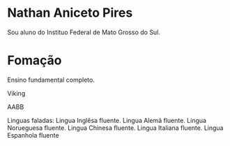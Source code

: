 # Nathan Aniceto Pires

Sou aluno do Instituo Federal de Mato Grosso do Sul.

# Fomação

Ensino fundamental completo.

Viking

AABB

Linguas faladas:
Lingua Inglêsa fluente.
Lingua Alemã fluente.
Lingua Norueguesa fluente.
Lingua Chinesa fluente.
Lingua Italiana fluente.
Lingua Espanhola fluente
